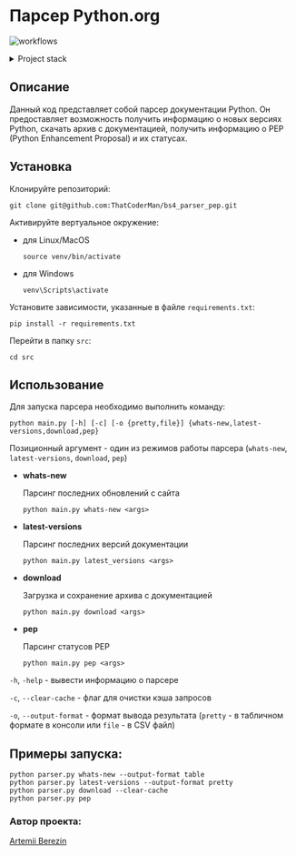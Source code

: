 # Парсер Python.org
![workflows](https://github.com/ThatCoderMan/bs4_parser_pep/actions/workflows/workflow.yml/badge.svg)

<details>
<summary>Project stack</summary>

- Python 3.10
- BeautifulSoup4
- lxml
- argparse
- logging
- GitHub Actions

</details>

## Описание

Данный код представляет собой парсер документации Python. Он предоставляет возможность получить информацию о новых версиях Python, скачать архив с документацией, получить информацию о PEP (Python Enhancement Proposal) и их статусах.

## Установка
Клонируйте репозиторий:
```commandline
git clone git@github.com:ThatCoderMan/bs4_parser_pep.git
```
Активируйте вертуальное окружение:
- для Linux/MacOS
  ```commandline
  source venv/bin/activate
  ```
- для Windows
  ```commandline
  venv\Scripts\activate
  ```

Установите зависимости, указанные в файле `requirements.txt`:
```commandline
pip install -r requirements.txt
```
Перейти в папку `src`:
```commandline
cd src
```

## Использование

Для запуска парсера необходимо выполнить команду:
```commandline
python main.py [-h] [-c] [-o {pretty,file}] {whats-new,latest-versions,download,pep}
```
Позиционный аргумент - один из режимов работы парсера (`whats-new`, `latest-versions`, `download`, `pep`)
- **whats-new**

  Парсинг последних обновлений с сайта
  ```commandline
  python main.py whats-new <args>
  ```
  
- **latest-versions**

  Парсинг последних версий документации
  ```commandline
  python main.py latest_versions <args>
  ```
  
- **download**

  Загрузка и сохранение архива с документацией
  ```commandline
  python main.py download <args>
  ```
  
- **pep**

  Парсинг статусов PEP
  ```commandline
  python main.py pep <args>
  ```

`-h`, `-help` - вывести информацию о парсере

`-c`, `--clear-cache` - флаг для очистки кэша запросов

`-o`, `--output-format` - формат вывода результата (`pretty` - в табличном формате в консоли или `file` - в CSV файл)

## Примеры запуска:

```
python parser.py whats-new --output-format table
python parser.py latest-versions --output-format pretty 
python parser.py download --clear-cache
python parser.py pep
```

### Автор проекта:

[Artemii Berezin](https://github.com/ThatCoderMan)


